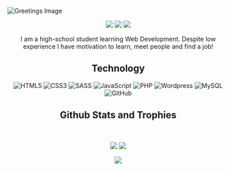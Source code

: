 ![Greetings Image](https://i.imgur.com/kR5XprB.png)

<p align="center">
 <img src="https://badges.pufler.dev/visits/dominikgorczyca/dominikgorczyca?color=blue&style=for-the-badge">
 <img src="https://badges.pufler.dev/repos/dominikgorczyca?color=blue&style=for-the-badge"/>
 <img src="https://badges.pufler.dev/commits/monthly/dominikgorczyca?color=blue&style=for-the-badge"/>
 
<!--  <img src="https://badges.pufler.dev/years/dominikgorczyca?color=blue&style=for-the-badge" /> -->
</p>


<p align="center">
  I am a high-school student learning Web Development. Despite low experience I have motivation to learn, meet people and find a job!
</p>  

<h2 align="center">Technology</h2>

<p align="center">
<img alt="HTML5" src="https://img.shields.io/badge/html5-%23E34F26.svg?style=for-the-badge&logo=html5&logoColor=white"/>
<img alt="CSS3" src="https://img.shields.io/badge/css3-%231572B6.svg?style=for-the-badge&logo=css3&logoColor=white"/>
<img alt="SASS" src="https://img.shields.io/badge/SASS-hotpink.svg?style=for-the-badge&logo=SASS&logoColor=white"/>
<img alt="JavaScript" src="https://img.shields.io/badge/javascript-%23323330.svg?style=for-the-badge&logo=javascript&logoColor=%23F7DF1E"/>
<img alt="PHP" src="https://img.shields.io/badge/php-%23777BB4.svg?style=for-the-badge&logo=php&logoColor=white"/>
<img alt="Wordpress" src="https://img.shields.io/badge/WordPress-%23117AC9.svg?style=for-the-badge&logo=WordPress&logoColor=white"/>
<img alt="MySQL" src="https://img.shields.io/badge/mysql-%2300f.svg?style=for-the-badge&logo=mysql&logoColor=white&color=507E9C"/>
<img alt="GitHub" src="https://img.shields.io/badge/github-%23121011.svg?style=for-the-badge&logo=github&logoColor=white"/>
  
</p>


<h2 align="center">
  Github Stats and Trophies 
</h2>
 
<br>

<p align = "center" >
  <img  src = "https://github-readme-stats.vercel.app/api?username=dominikgorczyca&show_icons=true&theme=react&line_height=27">
  <img src = "https://github-readme-stats.vercel.app/api/top-langs/?username=dominikgorczyca&langs_count=3&hide=ruby,dockerfile,shell,java,shaderlab,kotlin,hlsl&theme=react">
</p>


<p align="center">
  <img src="https://github-profile-trophy.vercel.app/?username=dominikgorczyca&theme=nord&column=6&row=1&margin-w=20">
</p>
